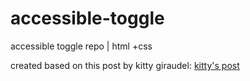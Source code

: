 # accessible-toggle
accessible toggle repo | html +css

created based on this post by kitty giraudel: <a href="https://kittygiraudel.com/2021/04/05/an-accessible-toggle/" alt="kitty giraudel accessible toggle blog post">kitty's post</a>
